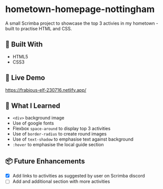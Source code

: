 
# hometown-homepage-nottingham

A small Scrimba project to showcase the top 3 activies in my hometown - built to practise HTML and CSS.

## 🔧 Built With  
- HTML5  
- CSS3  

## 🚀 Live Demo  
https://frabjous-elf-230716.netlify.app/

## 🧠 What I Learned  
- `<div>` background image
- Use of google fonts
- Flexbox `space-around` to display top 3 activities
- Use of `border-radius` to create round images
- Use of `text-shadow` to emphasise text against background
- `:hover` to emphasise the local guide section  

## 📦 Future Enhancements 
- [x] Add links to activities as suggested by user on Scrimba discord
- [ ] Add and additional section with more activities   
